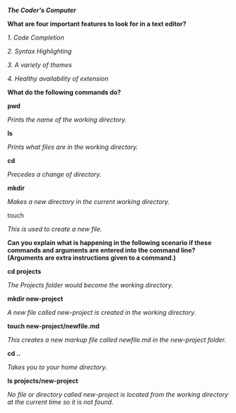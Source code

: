 ***The Coder's Computer***

**What are four important features to look for in a text editor?**

*1. Code Completion*

*2. Syntax Highlighting*

*3. A variety of themes*

*4. Healthy availability of extension*

**What do the following commands do?**

**pwd**

 *Prints the name of the working directory.*
 
**ls**

*Prints what files are in the working directory.*

**cd**

*Precedes a change of directory.*

**mkdir**

*Makes a new directory in the current working directory.* 

touch

*This is used to create a new file.*

**Can you explain what is happening in the following scenario if these commands and arguments are entered into the command line? (Arguments are extra instructions given to a command.)**

**cd projects**

*The Projects folder would become the working directory.*  

**mkdir new-project**

*A new file called new-project is created in the working directory.*

**touch new-project/newfile.md**

*This creates a new markup file called newfile.md in the new-project folder.*

**cd ..**

*Takes you to your home directory.*  

**ls projects/new-project**

*No file or directory called new-project is located from the working directory at the current time so it is not found.*  
